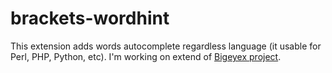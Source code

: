 brackets-wordhint
=================

This extension adds words autocomplete regardless language (it usable for Perl, PHP, Python, etc). I'm working on extend of [Bigeyex project](https://github.com/bigeyex/brackets-wordhint).
